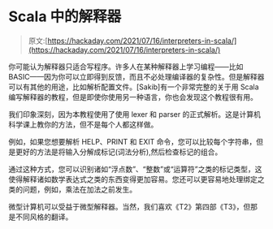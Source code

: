 # Scala 中的解释器

> 原文:[https://hackaday.com/2021/07/16/interpreters-in-scala/](https://hackaday.com/2021/07/16/interpreters-in-scala/)

你可能认为解释器只适合写程序。许多人在某种解释器上学习编程——比如 BASIC——因为你可以立即得到反馈，而且不必处理编译器的复杂性。但是解释器可以有其他的用途，比如解析配置文件。[Sakib]有一个非常完整的关于用 Scala 编写解释器的教程，但是即使你使用另一种语言，你也会发现这个教程很有用。

我们印象深刻，因为本教程使用了使用 lexer 和 parser 的正式解析。这是计算机科学课上教你的方法，但不是每个人都这样做。

例如，如果您想要解析 HELP、PRINT 和 EXIT 命令，您可以比较每个字符串，但是更好的方法是将输入分解成标记(词法分析),然后检查标记的组合。

通过这种方式，您可以识别诸如“浮点数”、“整数”或“运算符”之类的标记类型，这使得解释诸如数学表达式之类的东西变得更加容易。您还可以更容易地处理绑定之类的问题，例如，乘法在加法之前发生。

微型计算机可以受益于微型解释器。当然，我们喜欢《T2》第四部《T3》，但那是不同风格的翻译。
